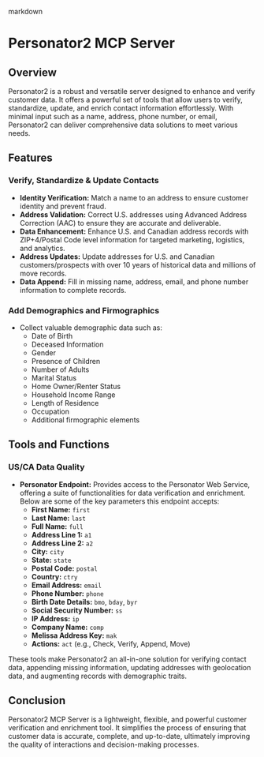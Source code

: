 markdown
# Personator2 MCP Server

## Overview

Personator2 is a robust and versatile server designed to enhance and verify customer data. It offers a powerful set of tools that allow users to verify, standardize, update, and enrich contact information effortlessly. With minimal input such as a name, address, phone number, or email, Personator2 can deliver comprehensive data solutions to meet various needs.

## Features

### Verify, Standardize & Update Contacts
- **Identity Verification:** Match a name to an address to ensure customer identity and prevent fraud.
- **Address Validation:** Correct U.S. addresses using Advanced Address Correction (AAC) to ensure they are accurate and deliverable.
- **Data Enhancement:** Enhance U.S. and Canadian address records with ZIP+4/Postal Code level information for targeted marketing, logistics, and analytics.
- **Address Updates:** Update addresses for U.S. and Canadian customers/prospects with over 10 years of historical data and millions of move records.
- **Data Append:** Fill in missing name, address, email, and phone number information to complete records.

### Add Demographics and Firmographics
- Collect valuable demographic data such as:
  - Date of Birth
  - Deceased Information
  - Gender
  - Presence of Children
  - Number of Adults
  - Marital Status
  - Home Owner/Renter Status
  - Household Income Range
  - Length of Residence
  - Occupation
  - Additional firmographic elements

## Tools and Functions

### US/CA Data Quality
- **Personator Endpoint:** Provides access to the Personator Web Service, offering a suite of functionalities for data verification and enrichment. Below are some of the key parameters this endpoint accepts:
  - **First Name:** `first`
  - **Last Name:** `last`
  - **Full Name:** `full`
  - **Address Line 1:** `a1`
  - **Address Line 2:** `a2`
  - **City:** `city`
  - **State:** `state`
  - **Postal Code:** `postal`
  - **Country:** `ctry`
  - **Email Address:** `email`
  - **Phone Number:** `phone`
  - **Birth Date Details:** `bmo`, `bday`, `byr`
  - **Social Security Number:** `ss`
  - **IP Address:** `ip`
  - **Company Name:** `comp`
  - **Melissa Address Key:** `mak`
  - **Actions:** `act` (e.g., Check, Verify, Append, Move)

These tools make Personator2 an all-in-one solution for verifying contact data, appending missing information, updating addresses with geolocation data, and augmenting records with demographic traits.

## Conclusion

Personator2 MCP Server is a lightweight, flexible, and powerful customer verification and enrichment tool. It simplifies the process of ensuring that customer data is accurate, complete, and up-to-date, ultimately improving the quality of interactions and decision-making processes.